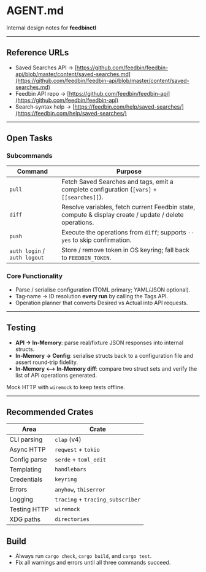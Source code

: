 # AGENT.md

Internal design notes for **feedbinctl**

---

## Reference URLs

* Saved Searches API → [https://github.com/feedbin/feedbin-api/blob/master/content/saved-searches.md](https://github.com/feedbin/feedbin-api/blob/master/content/saved-searches.md)
* Feedbin API repo   → [https://github.com/feedbin/feedbin-api](https://github.com/feedbin/feedbin-api)
* Search‑syntax help → [https://feedbin.com/help/saved-searches/](https://feedbin.com/help/saved-searches/)

---

## Open Tasks

### Subcommands

| Command                      | Purpose                                                                                                |
| ---------------------------- | ------------------------------------------------------------------------------------------------------ |
| `pull`                       | Fetch Saved Searches and tags, emit a complete configuration (`[vars]` + `[[searches]]`).              |
| `diff`                       | Resolve variables, fetch current Feedbin state, compute & display create / update / delete operations. |
| `push`                       | Execute the operations from `diff`; supports `--yes` to skip confirmation.                             |
| `auth login` / `auth logout` | Store / remove token in OS keyring; fall back to `FEEDBIN_TOKEN`.                                      |

### Core Functionality

* Parse / serialise configuration (TOML primary; YAML/JSON optional).
* Tag‑name → ID resolution **every run** by calling the Tags API.
* Operation planner that converts Desired vs Actual into API requests.

---

## Testing

* **API → In‑Memory**: parse real/fixture JSON responses into internal structs.
* **In‑Memory → Config**: serialise structs back to a configuration file and assert round‑trip fidelity.
* **In‑Memory ⟷ In‑Memory diff**: compare two struct sets and verify the list of API operations generated.

Mock HTTP with `wiremock` to keep tests offline.

---

## Recommended Crates

| Area         | Crate                            |
| ------------ | -------------------------------- |
| CLI parsing  | `clap` (v4)                      |
| Async HTTP   | `reqwest` + `tokio`              |
| Config parse | `serde` + `toml_edit`            |
| Templating   | `handlebars`                     |
| Credentials  | `keyring`                        |
| Errors       | `anyhow`, `thiserror`            |
| Logging      | `tracing` + `tracing_subscriber` |
| Testing HTTP | `wiremock`                       |
| XDG paths    | `directories`                    |

## Build

* Always run `cargo check`, `cargo build`, and `cargo test`.
* Fix all warnings and errors until all three commands succeed.
